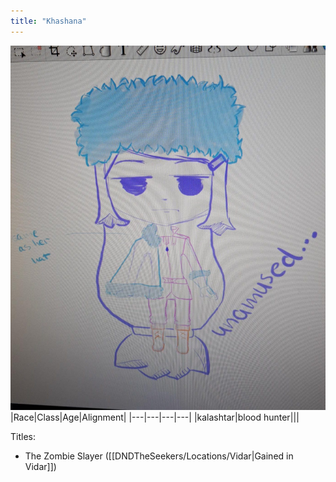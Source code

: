 ```yaml
---
title: "Khashana"
---
```


![ ](DNDTheSeekers/images/KashanaPic.png)
|Race|Class|Age|Alignment|
|---|---|---|---|
|kalashtar|blood hunter|||

Titles: 
- The Zombie Slayer ([[DNDTheSeekers/Locations/Vidar|Gained in Vidar]])
